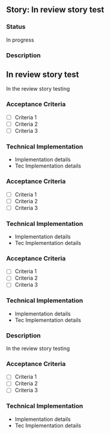 ## Story: In review story test

### Status

In progress

### Description

## In review story test

In the review story 
testing

### Acceptance Criteria
- [ ] Criteria 1
- [ ] Criteria 2
- [ ] Criteria 3

### Technical Implementation
- Implementation details
- Tec Implementation details


### Acceptance Criteria
- [ ] Criteria 1
- [ ] Criteria 2
- [ ] Criteria 3

### Technical Implementation
- Implementation details
- Tec Implementation details


### Acceptance Criteria
- [ ] Criteria 1
- [ ] Criteria 2
- [ ] Criteria 3

### Technical Implementation
- Implementation details
- Tec Implementation details


### Description
In the review story 
testing

### Acceptance Criteria
- [ ] Criteria 1
- [ ] Criteria 2
- [ ] Criteria 3

### Technical Implementation
- Implementation details
- Tec Implementation details



